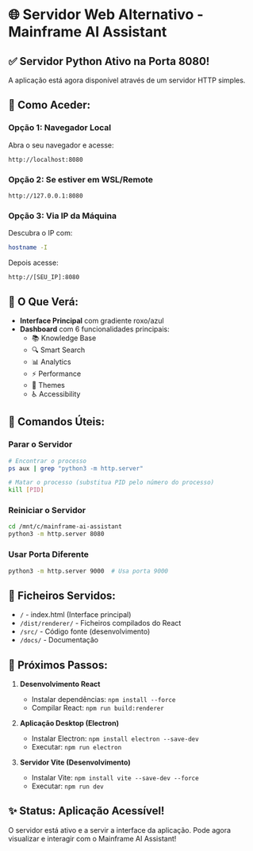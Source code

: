 # 🌐 Servidor Web Alternativo - Mainframe AI Assistant

## ✅ Servidor Python Ativo na Porta 8080!

A aplicação está agora disponível através de um servidor HTTP simples.

## 📍 Como Aceder:

### Opção 1: Navegador Local
Abra o seu navegador e acesse:
```
http://localhost:8080
```

### Opção 2: Se estiver em WSL/Remote
```
http://127.0.0.1:8080
```

### Opção 3: Via IP da Máquina
Descubra o IP com:
```bash
hostname -I
```
Depois acesse:
```
http://[SEU_IP]:8080
```

## 🎨 O Que Verá:

- **Interface Principal** com gradiente roxo/azul
- **Dashboard** com 6 funcionalidades principais:
  - 📚 Knowledge Base
  - 🔍 Smart Search
  - 📊 Analytics
  - ⚡ Performance
  - 🎨 Themes
  - ♿ Accessibility

## 🔧 Comandos Úteis:

### Parar o Servidor
```bash
# Encontrar o processo
ps aux | grep "python3 -m http.server"

# Matar o processo (substitua PID pelo número do processo)
kill [PID]
```

### Reiniciar o Servidor
```bash
cd /mnt/c/mainframe-ai-assistant
python3 -m http.server 8080
```

### Usar Porta Diferente
```bash
python3 -m http.server 9000  # Usa porta 9000
```

## 📁 Ficheiros Servidos:

- `/` - index.html (Interface principal)
- `/dist/renderer/` - Ficheiros compilados do React
- `/src/` - Código fonte (desenvolvimento)
- `/docs/` - Documentação

## 🚀 Próximos Passos:

1. **Desenvolvimento React**
   - Instalar dependências: `npm install --force`
   - Compilar React: `npm run build:renderer`

2. **Aplicação Desktop (Electron)**
   - Instalar Electron: `npm install electron --save-dev`
   - Executar: `npm run electron`

3. **Servidor Vite (Desenvolvimento)**
   - Instalar Vite: `npm install vite --save-dev --force`
   - Executar: `npm run dev`

## ✨ Status: Aplicação Acessível!

O servidor está ativo e a servir a interface da aplicação.
Pode agora visualizar e interagir com o Mainframe AI Assistant!